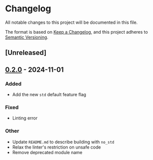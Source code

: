 # Changelog

All notable changes to this project will be documented in this file.

The format is based on [Keep a Changelog](https://keepachangelog.com/en/1.0.0/),
and this project adheres to [Semantic Versioning](https://semver.org/spec/v2.0.0.html).

## [Unreleased]

## [0.2.0](https://github.com/FlippingBinaryLLC/wait-rs/compare/v0.1.1...v0.2.0) - 2024-11-01

### Added

- Add the new `std` default feature flag

### Fixed

- Linting error

### Other

- Update `README.md` to describe building with `no_std`
- Relax the linter's restriction on unsafe code
- Remove deprecated module name
